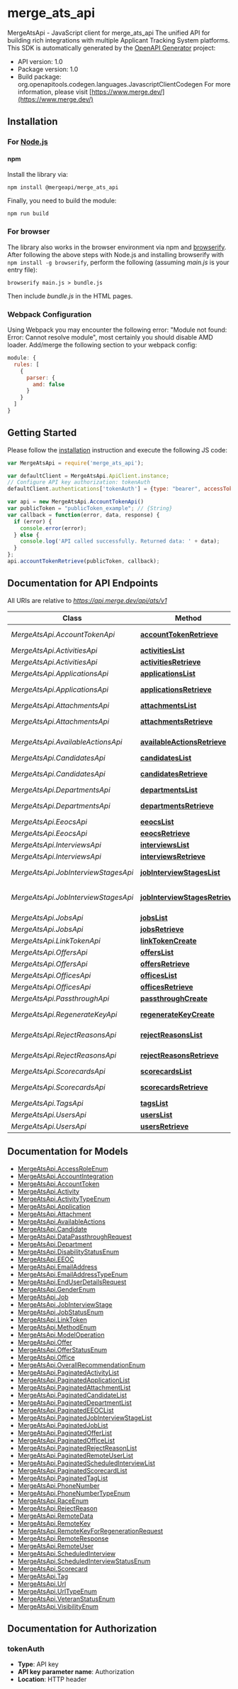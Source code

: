 # merge_ats_api

MergeAtsApi - JavaScript client for merge_ats_api
The unified API for building rich integrations with multiple Applicant Tracking System platforms.
This SDK is automatically generated by the [OpenAPI Generator](https://openapi-generator.tech) project:

- API version: 1.0
- Package version: 1.0
- Build package: org.openapitools.codegen.languages.JavascriptClientCodegen
For more information, please visit [https://www.merge.dev/](https://www.merge.dev/)

## Installation

### For [Node.js](https://nodejs.org/)

#### npm

Install the library via:

```shell
npm install @mergeapi/merge_ats_api
```

Finally, you need to build the module:

```shell
npm run build
```


### For browser

The library also works in the browser environment via npm and [browserify](http://browserify.org/). After following
the above steps with Node.js and installing browserify with `npm install -g browserify`,
perform the following (assuming *main.js* is your entry file):

```shell
browserify main.js > bundle.js
```

Then include *bundle.js* in the HTML pages.

### Webpack Configuration

Using Webpack you may encounter the following error: "Module not found: Error:
Cannot resolve module", most certainly you should disable AMD loader. Add/merge
the following section to your webpack config:

```javascript
module: {
  rules: [
    {
      parser: {
        amd: false
      }
    }
  ]
}
```

## Getting Started

Please follow the [installation](#installation) instruction and execute the following JS code:

```javascript
var MergeAtsApi = require('merge_ats_api');

var defaultClient = MergeAtsApi.ApiClient.instance;
// Configure API key authorization: tokenAuth
defaultClient.authentications['tokenAuth'] = {type: "bearer", accessToken: "YOUR_API_KEY"}

var api = new MergeAtsApi.AccountTokenApi()
var publicToken = "publicToken_example"; // {String} 
var callback = function(error, data, response) {
  if (error) {
    console.error(error);
  } else {
    console.log('API called successfully. Returned data: ' + data);
  }
};
api.accountTokenRetrieve(publicToken, callback);

```

## Documentation for API Endpoints

All URIs are relative to *https://api.merge.dev/api/ats/v1*

Class | Method | HTTP request | Description
------------ | ------------- | ------------- | -------------
*MergeAtsApi.AccountTokenApi* | [**accountTokenRetrieve**](docs/AccountTokenApi.md#accountTokenRetrieve) | **GET** /account-token/{public_token} | 
*MergeAtsApi.ActivitiesApi* | [**activitiesList**](docs/ActivitiesApi.md#activitiesList) | **GET** /activities | 
*MergeAtsApi.ActivitiesApi* | [**activitiesRetrieve**](docs/ActivitiesApi.md#activitiesRetrieve) | **GET** /activities/{id} | 
*MergeAtsApi.ApplicationsApi* | [**applicationsList**](docs/ApplicationsApi.md#applicationsList) | **GET** /applications | 
*MergeAtsApi.ApplicationsApi* | [**applicationsRetrieve**](docs/ApplicationsApi.md#applicationsRetrieve) | **GET** /applications/{id} | 
*MergeAtsApi.AttachmentsApi* | [**attachmentsList**](docs/AttachmentsApi.md#attachmentsList) | **GET** /attachments | 
*MergeAtsApi.AttachmentsApi* | [**attachmentsRetrieve**](docs/AttachmentsApi.md#attachmentsRetrieve) | **GET** /attachments/{id} | 
*MergeAtsApi.AvailableActionsApi* | [**availableActionsRetrieve**](docs/AvailableActionsApi.md#availableActionsRetrieve) | **GET** /available-actions | 
*MergeAtsApi.CandidatesApi* | [**candidatesList**](docs/CandidatesApi.md#candidatesList) | **GET** /candidates | 
*MergeAtsApi.CandidatesApi* | [**candidatesRetrieve**](docs/CandidatesApi.md#candidatesRetrieve) | **GET** /candidates/{id} | 
*MergeAtsApi.DepartmentsApi* | [**departmentsList**](docs/DepartmentsApi.md#departmentsList) | **GET** /departments | 
*MergeAtsApi.DepartmentsApi* | [**departmentsRetrieve**](docs/DepartmentsApi.md#departmentsRetrieve) | **GET** /departments/{id} | 
*MergeAtsApi.EeocsApi* | [**eeocsList**](docs/EeocsApi.md#eeocsList) | **GET** /eeocs | 
*MergeAtsApi.EeocsApi* | [**eeocsRetrieve**](docs/EeocsApi.md#eeocsRetrieve) | **GET** /eeocs/{id} | 
*MergeAtsApi.InterviewsApi* | [**interviewsList**](docs/InterviewsApi.md#interviewsList) | **GET** /interviews | 
*MergeAtsApi.InterviewsApi* | [**interviewsRetrieve**](docs/InterviewsApi.md#interviewsRetrieve) | **GET** /interviews/{id} | 
*MergeAtsApi.JobInterviewStagesApi* | [**jobInterviewStagesList**](docs/JobInterviewStagesApi.md#jobInterviewStagesList) | **GET** /job-interview-stages | 
*MergeAtsApi.JobInterviewStagesApi* | [**jobInterviewStagesRetrieve**](docs/JobInterviewStagesApi.md#jobInterviewStagesRetrieve) | **GET** /job-interview-stages/{id} | 
*MergeAtsApi.JobsApi* | [**jobsList**](docs/JobsApi.md#jobsList) | **GET** /jobs | 
*MergeAtsApi.JobsApi* | [**jobsRetrieve**](docs/JobsApi.md#jobsRetrieve) | **GET** /jobs/{id} | 
*MergeAtsApi.LinkTokenApi* | [**linkTokenCreate**](docs/LinkTokenApi.md#linkTokenCreate) | **POST** /link-token | 
*MergeAtsApi.OffersApi* | [**offersList**](docs/OffersApi.md#offersList) | **GET** /offers | 
*MergeAtsApi.OffersApi* | [**offersRetrieve**](docs/OffersApi.md#offersRetrieve) | **GET** /offers/{id} | 
*MergeAtsApi.OfficesApi* | [**officesList**](docs/OfficesApi.md#officesList) | **GET** /offices | 
*MergeAtsApi.OfficesApi* | [**officesRetrieve**](docs/OfficesApi.md#officesRetrieve) | **GET** /offices/{id} | 
*MergeAtsApi.PassthroughApi* | [**passthroughCreate**](docs/PassthroughApi.md#passthroughCreate) | **POST** /passthrough | 
*MergeAtsApi.RegenerateKeyApi* | [**regenerateKeyCreate**](docs/RegenerateKeyApi.md#regenerateKeyCreate) | **POST** /regenerate-key | 
*MergeAtsApi.RejectReasonsApi* | [**rejectReasonsList**](docs/RejectReasonsApi.md#rejectReasonsList) | **GET** /reject-reasons | 
*MergeAtsApi.RejectReasonsApi* | [**rejectReasonsRetrieve**](docs/RejectReasonsApi.md#rejectReasonsRetrieve) | **GET** /reject-reasons/{id} | 
*MergeAtsApi.ScorecardsApi* | [**scorecardsList**](docs/ScorecardsApi.md#scorecardsList) | **GET** /scorecards | 
*MergeAtsApi.ScorecardsApi* | [**scorecardsRetrieve**](docs/ScorecardsApi.md#scorecardsRetrieve) | **GET** /scorecards/{id} | 
*MergeAtsApi.TagsApi* | [**tagsList**](docs/TagsApi.md#tagsList) | **GET** /tags | 
*MergeAtsApi.UsersApi* | [**usersList**](docs/UsersApi.md#usersList) | **GET** /users | 
*MergeAtsApi.UsersApi* | [**usersRetrieve**](docs/UsersApi.md#usersRetrieve) | **GET** /users/{id} | 


## Documentation for Models

 - [MergeAtsApi.AccessRoleEnum](docs/AccessRoleEnum.md)
 - [MergeAtsApi.AccountIntegration](docs/AccountIntegration.md)
 - [MergeAtsApi.AccountToken](docs/AccountToken.md)
 - [MergeAtsApi.Activity](docs/Activity.md)
 - [MergeAtsApi.ActivityTypeEnum](docs/ActivityTypeEnum.md)
 - [MergeAtsApi.Application](docs/Application.md)
 - [MergeAtsApi.Attachment](docs/Attachment.md)
 - [MergeAtsApi.AvailableActions](docs/AvailableActions.md)
 - [MergeAtsApi.Candidate](docs/Candidate.md)
 - [MergeAtsApi.DataPassthroughRequest](docs/DataPassthroughRequest.md)
 - [MergeAtsApi.Department](docs/Department.md)
 - [MergeAtsApi.DisabilityStatusEnum](docs/DisabilityStatusEnum.md)
 - [MergeAtsApi.EEOC](docs/EEOC.md)
 - [MergeAtsApi.EmailAddress](docs/EmailAddress.md)
 - [MergeAtsApi.EmailAddressTypeEnum](docs/EmailAddressTypeEnum.md)
 - [MergeAtsApi.EndUserDetailsRequest](docs/EndUserDetailsRequest.md)
 - [MergeAtsApi.GenderEnum](docs/GenderEnum.md)
 - [MergeAtsApi.Job](docs/Job.md)
 - [MergeAtsApi.JobInterviewStage](docs/JobInterviewStage.md)
 - [MergeAtsApi.JobStatusEnum](docs/JobStatusEnum.md)
 - [MergeAtsApi.LinkToken](docs/LinkToken.md)
 - [MergeAtsApi.MethodEnum](docs/MethodEnum.md)
 - [MergeAtsApi.ModelOperation](docs/ModelOperation.md)
 - [MergeAtsApi.Offer](docs/Offer.md)
 - [MergeAtsApi.OfferStatusEnum](docs/OfferStatusEnum.md)
 - [MergeAtsApi.Office](docs/Office.md)
 - [MergeAtsApi.OverallRecommendationEnum](docs/OverallRecommendationEnum.md)
 - [MergeAtsApi.PaginatedActivityList](docs/PaginatedActivityList.md)
 - [MergeAtsApi.PaginatedApplicationList](docs/PaginatedApplicationList.md)
 - [MergeAtsApi.PaginatedAttachmentList](docs/PaginatedAttachmentList.md)
 - [MergeAtsApi.PaginatedCandidateList](docs/PaginatedCandidateList.md)
 - [MergeAtsApi.PaginatedDepartmentList](docs/PaginatedDepartmentList.md)
 - [MergeAtsApi.PaginatedEEOCList](docs/PaginatedEEOCList.md)
 - [MergeAtsApi.PaginatedJobInterviewStageList](docs/PaginatedJobInterviewStageList.md)
 - [MergeAtsApi.PaginatedJobList](docs/PaginatedJobList.md)
 - [MergeAtsApi.PaginatedOfferList](docs/PaginatedOfferList.md)
 - [MergeAtsApi.PaginatedOfficeList](docs/PaginatedOfficeList.md)
 - [MergeAtsApi.PaginatedRejectReasonList](docs/PaginatedRejectReasonList.md)
 - [MergeAtsApi.PaginatedRemoteUserList](docs/PaginatedRemoteUserList.md)
 - [MergeAtsApi.PaginatedScheduledInterviewList](docs/PaginatedScheduledInterviewList.md)
 - [MergeAtsApi.PaginatedScorecardList](docs/PaginatedScorecardList.md)
 - [MergeAtsApi.PaginatedTagList](docs/PaginatedTagList.md)
 - [MergeAtsApi.PhoneNumber](docs/PhoneNumber.md)
 - [MergeAtsApi.PhoneNumberTypeEnum](docs/PhoneNumberTypeEnum.md)
 - [MergeAtsApi.RaceEnum](docs/RaceEnum.md)
 - [MergeAtsApi.RejectReason](docs/RejectReason.md)
 - [MergeAtsApi.RemoteData](docs/RemoteData.md)
 - [MergeAtsApi.RemoteKey](docs/RemoteKey.md)
 - [MergeAtsApi.RemoteKeyForRegenerationRequest](docs/RemoteKeyForRegenerationRequest.md)
 - [MergeAtsApi.RemoteResponse](docs/RemoteResponse.md)
 - [MergeAtsApi.RemoteUser](docs/RemoteUser.md)
 - [MergeAtsApi.ScheduledInterview](docs/ScheduledInterview.md)
 - [MergeAtsApi.ScheduledInterviewStatusEnum](docs/ScheduledInterviewStatusEnum.md)
 - [MergeAtsApi.Scorecard](docs/Scorecard.md)
 - [MergeAtsApi.Tag](docs/Tag.md)
 - [MergeAtsApi.Url](docs/Url.md)
 - [MergeAtsApi.UrlTypeEnum](docs/UrlTypeEnum.md)
 - [MergeAtsApi.VeteranStatusEnum](docs/VeteranStatusEnum.md)
 - [MergeAtsApi.VisibilityEnum](docs/VisibilityEnum.md)


## Documentation for Authorization



### tokenAuth


- **Type**: API key
- **API key parameter name**: Authorization
- **Location**: HTTP header

